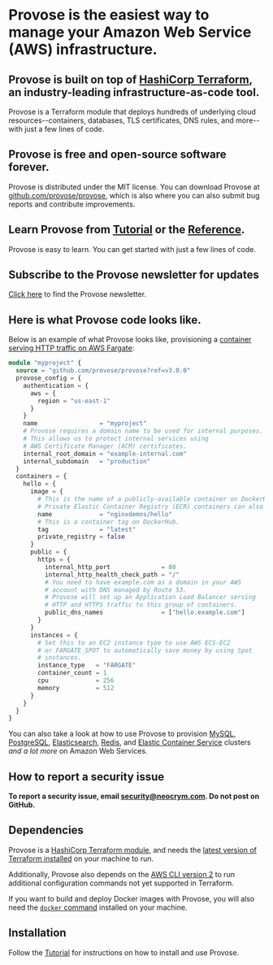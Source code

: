 # Provose is the easiest way to manage your Amazon Web Service (AWS) infrastructure.

## Provose is built on top of [HashiCorp Terraform](https://www.terraform.io/), an industry-leading infrastructure-as-code tool.

Provose is a Terraform module that deploys hundreds of underlying cloud resources--containers, databases, TLS certificates, DNS rules, and more--with just a few lines of code.

## Provose is free and open-source software forever.

Provose is distributed under the MIT license. You can download Provose at [github.com/provose/provose](https://github.com/provose/provose), which is also where you can also submit bug reports and contribute improvements.

## Learn Provose from [Tutorial](https://provose.com/v1.0/tutorial/) or the [Reference](https://provose.com/v1.0/reference/).

Provose is easy to learn. You can get started with just a few lines of code.

## Subscribe to the Provose newsletter for updates

[Click here](https://provose.substack.com/) to find the Provose newsletter.

## Here is what Provose code looks like.

Below is an example of what Provose looks like, provisioning a [container serving HTTP traffic on AWS Fargate](/v3.0/reference/containers/):

```terraform
module "myproject" {
  source = "github.com/provose/provose?ref=v3.0.0"
  provose_config = {
    authentication = {
      aws = {
        region = "us-east-1"
      }
    }
    name                 = "myproject"
    # Provose requires a domain name to be used for internal purposes.
    # This allows us to protect internal services using
    # AWS Certificate Manager (ACM) certificates.
    internal_root_domain = "example-internal.com"
    internal_subdomain   = "production"
  }
  containers = {
    hello = {
      image = {
        # This is the name of a publicly-available container on DockerHub.
        # Private Elastic Container Registry (ECR) containers can also be used.
        name             = "nginxdemos/hello"
        # This is a container tag on DockerHub.
        tag              = "latest"
        private_registry = false
      }
      public = {
        https = {
          internal_http_port              = 80
          internal_http_health_check_path = "/"
          # You need to have example.com as a domain in your AWS
          # account with DNS managed by Route 53.
          # Provose will set up an Application Load Balancer serving
          # HTTP and HTTPS traffic to this group of containers.
          public_dns_names                = ["hello.example.com"]
        }
      }
      instances = {
        # Set this to an EC2 instance type to use AWS ECS-EC2
        # or FARGATE_SPOT to automatically save money by using Spot
        # instances.
        instance_type   = "FARGATE"
        container_count = 1
        cpu             = 256
        memory          = 512
      }
    }
  }
}


```

You can also take a look at how to use Provose to provision [MySQL](https://provose.com/v1.0/reference/mysql_clusters/), [PostgreSQL](https://provose.com/v1.0/reference/postgresql_clusters/), [Elasticsearch](https://provose.com/v1.0/reference/elasticsearch_clusters/), [Redis](https://provose.com/v1.0/reference/redis_clusters/), and [Elastic Container Service](https://provose.com/v1.0/reference/containers/) clusters _and a lot more_ on Amazon Web Services.

## How to report a security issue

**To report a security issue, email security@neocrym.com. Do not post on GitHub.**

## Dependencies

Provose is a [HashiCorp Terraform module](https://www.terraform.io/), and needs the [latest version of Terraform installed](https://learn.hashicorp.com/terraform/getting-started/install.html) on your machine to run.

Additionally, Provose also depends on the [AWS CLI version 2](https://docs.aws.amazon.com/cli/latest/userguide/install-cliv2.html) to run additional configuration commands not yet supported in Terraform.

If you want to build and deploy Docker images with Provose, you will also need the [`docker` command](https://docs.docker.com/engine/install/) installed on your machine.

## Installation

Follow the [Tutorial](https://provose.com/v1.0/tutorial/) for instructions on how to install and use Provose.
